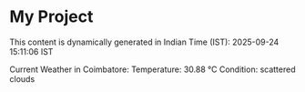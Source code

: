 # My Project

This content is dynamically generated in Indian Time (IST): 2025-09-24 15:11:06 IST


Current Weather in Coimbatore:
Temperature: 30.88 °C
Condition: scattered clouds
